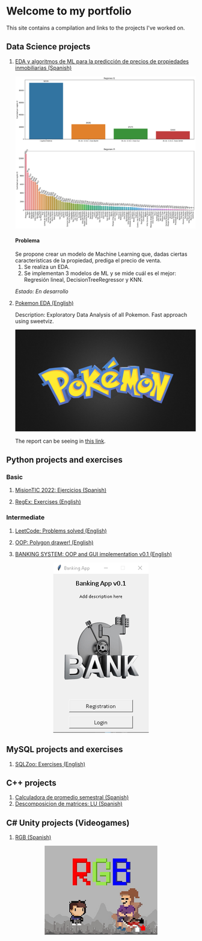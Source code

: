 # Welcome to my portfolio

This site contains a compilation and links to the projects I've worked on.


## Data Science projects
1. [EDA y algoritmos de ML para la predicción de precios de propiedades inmobiliarias (Spanish)](https://github.com/DiegoGuisasola/data-science/tree/main/properati/argentina)

    <p align="center">
      <img src="/images/cantidad_por_regiones.png" alt="drawing" width="500"/>
    </p>

    <h4>Problema</h4>
    Se propone crear un modelo de Machine Learning que, dadas ciertas características de la propiedad, prediga el precio de venta.

    1. Se realiza un EDA.
    2. Se implementan 3 modelos de ML y se mide cuál es el mejor: Regresión lineal, DecisionTreeRegressor y KNN.

    *Estado: En desarrollo*


2. [Pokemon EDA (English)](https://github.com/DiegoGuisasola/pokemon)

    Description: Exploratory Data Analysis of all Pokemon. Fast approach using sweetviz.

    <p align="center">
      <img src="/images/pokemon.jpeg" alt="drawing" width="500"/>
    </p>

    The report can be seeing in [this link](https://raw.githack.com/DiegoGuisasola/pokemon/main/analyze.html).

## Python projects and exercises

### Basic

1. [MisionTIC 2022: Ejercicios (Spanish)](https://github.com/DiegoGuisasola/python_practice_basic_1/tree/master/mintic)

2. [RegEx: Exercises (English)](https://github.com/DiegoGuisasola/python_practice_basic_1/tree/master/re)

### Intermediate

1. [LeetCode: Problems solved (English)](https://github.com/DiegoGuisasola/python_practice_basic_1/tree/master/leetcode)

2. [OOP: Polygon drawer! (English)](https://github.com/DiegoGuisasola/polygon-drawer)

3. [BANKING SYSTEM: OOP and GUI implementation v0.1 (English)](https://github.com/DiegoGuisasola/bank_app)

  <p align="center">
    <img src="/images/bank.png" alt="drawing"/>
  </p>

## MySQL projects and exercises

1. [SQLZoo: Exercises (English)](https://github.com/DiegoGuisasola/sql_practice)

## C++ projects

1. [Calculadora de promedio semestral (Spanish)](https://github.com/DiegoGuisasola/cpp_practice/tree/main/calculadora_promedio_semestral)
2. [Descomposicion de matrices: LU (Spanish)](https://github.com/DiegoGuisasola/cpp_practice/tree/main/matrix_decomposition)

## C# Unity projects (Videogames)

1. [RGB (Spanish)](https://nexocol.itch.io/rgb)

  <p align="center">
    <img src="/images/rgb.png" />
  </p>
